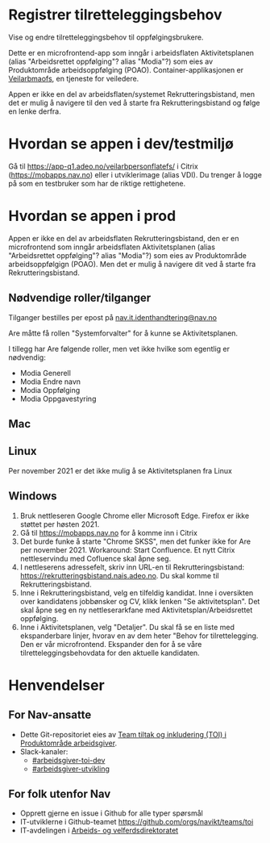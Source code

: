 # Registrer tilretteleggingsbehov

Vise og endre tilretteleggingsbehov til oppfølgingsbrukere.

Dette er en microfrontend-app som inngår i arbeidsflaten Aktivitetsplanen (alias "Arbeidsrettet oppfølging"? alias "Modia"?) som eies av Produktområde arbeidsoppfølging (POAO). Container-applikasjonen er [Veilarbmaofs](https://github.com/navikt/veilarbmaofs), en tjeneste for veiledere.

Appen er ikke en del av arbeidsflaten/systemet Rekrutteringsbistand, men det er mulig å navigere til den ved å starte fra Rekrutteringsbistand og følge en lenke derfra.


# Hvordan se appen i dev/testmiljø
Gå til https://app-q1.adeo.no/veilarbpersonflatefs/ i Citrix (https://mobapps.nav.no) eller i utviklerimage (alias VDI). Du trenger å logge på som en testbruker som har de riktige rettighetene.

# Hvordan se appen i prod
Appen er ikke en del av arbeidsflaten Rekrutteringsbistand, den er en microfrontend som inngår arbeidsflaten Aktivitetsplanen (alias "Arbeidsrettet oppfølging"? alias "Modia"?) som eies av Produktområde arbeidsoppfølgign (POAO). Men det er mulig å navigere dit ved å starte fra Rekrutteringsbistand.

## Nødvendige roller/tilganger
Tilganger bestilles per epost på nav.it.identhandtering@nav.no

Are måtte få rollen "Systemforvalter" for å kunne se Aktivitetsplanen.

I tillegg har Are følgende roller, men vet ikke hvilke som egentlig er nødvendig:
- Modia Generell
- Modia Endre navn
- Modia Oppfølging
- Modia Oppgavestyring


## Mac

## Linux
Per november 2021 er det ikke mulig å se Aktivitetsplanen fra Linux

## Windows

1. Bruk nettleseren Google Chrome eller Microsoft Edge. Firefox er ikke støttet per høsten 2021.
2. Gå til https://mobapps.nav.no for å komme inn i Citrix
3. Det burde funke å starte "Chrome SKSS", men det funker ikke for Are per november 2021. Workaround: Start Confluence. Et nytt Citrix nettleservindu med Cofluence skal åpne seg.
4. I nettleserens adressefelt, skriv inn URL-en til Rekrutteringsbistand: https://rekrutteringsbistand.nais.adeo.no. Du skal komme til Rekrutteringsbistand.
5. Inne i Rekrutteringsbistand, velg en tilfeldig kandidat. Inne i oversikten over kandidatens jobbønsker og CV, klikk lenken "Se aktivitetsplan". Det skal åpne seg en ny nettleserarkfane med Aktivitetsplan/Arbeidsrettet oppfølging.
6. Inne i Aktivitetsplanen, velg "Detaljer". Du skal få se en liste med ekspanderbare linjer, hvorav en av dem heter "Behov for tilrettelegging. Den er vår microfrontend. Ekspander den for å se våre tilretteleggingsbehovdata for den aktuelle kandidaten.




# Henvendelser

## For Nav-ansatte
* Dette Git-repositoriet eies av [Team tiltak og inkludering (TOI) i Produktområde arbeidsgiver](https://teamkatalog.nais.adeo.no/team/0150fd7c-df30-43ee-944e-b152d74c64d6).
* Slack-kanaler:
  * [#arbeidsgiver-toi-dev](https://nav-it.slack.com/archives/C02HTU8DBSR)
  * [#arbeidsgiver-utvikling](https://nav-it.slack.com/archives/CD4MES6BB)

## For folk utenfor Nav
* Opprett gjerne en issue i Github for alle typer spørsmål
* IT-utviklerne i Github-teamet https://github.com/orgs/navikt/teams/toi
* IT-avdelingen i [Arbeids- og velferdsdirektoratet](https://www.nav.no/no/NAV+og+samfunn/Kontakt+NAV/Relatert+informasjon/arbeids-og-velferdsdirektoratet-kontorinformasjon)
